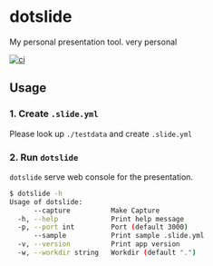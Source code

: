 # dotslide
My personal presentation tool. very personal

[![ci](https://github.com/enuesaa/dotslide/actions/workflows/ci.yml/badge.svg)](https://github.com/enuesaa/dotslide/actions/workflows/ci.yml)

## Usage
### 1. Create `.slide.yml`
Please look up `./testdata` and create `.slide.yml`

### 2. Run `dotslide`
`dotslide` serve web console for the presentation.

```bash
$ dotslide -h
Usage of dotslide:
      --capture          Make Capture
  -h, --help             Print help message
  -p, --port int         Port (default 3000)
      --sample           Print sample .slide.yml
  -v, --version          Print app version
  -w, --workdir string   Workdir (default ".")
```
